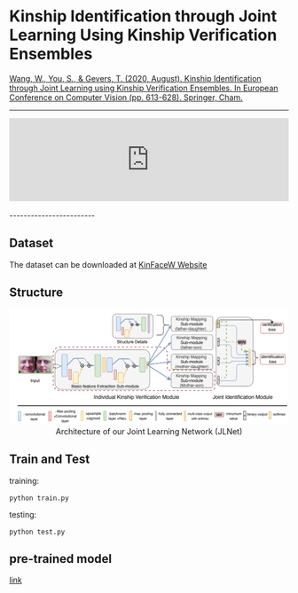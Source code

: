# Kinship Identification through Joint Learning Using Kinship Verification Ensembles

[Wang, W., You, S., & Gevers, T. (2020, August). Kinship Identification through Joint Learning using Kinship Verification Ensembles. In European Conference on Computer Vision (pp. 613-628). Springer, Cham.](https://arxiv.org/pdf/2004.06382.pdf)

------------------------
<p align="center" width="100%">
<iframe width="100%" src="https://www.youtube.com/embed/PZMiyP2oPBo" frameborder="0" allow="accelerometer; autoplay; encrypted-media; gyroscope; picture-in-picture" allowfullscreen></iframe>
</p>
------------------------

## Dataset
The dataset can be downloaded at [KinFaceW Website](https://www.kinfacew.com/download.html)


## Structure

<center>
 <img src='./imgs/structure.png' >
 <figcaption> Architecture of our Joint Learning Network (JLNet)  </figcaption>
</center>

## Train and Test

training:

```
python train.py
```

testing:

```
python test.py
```

## pre-trained model
[link](https://drive.google.com/drive/folders/1CzqX67Z1F0yWJuO4zgpT7s_70P4mVbKE?usp=sharing)
